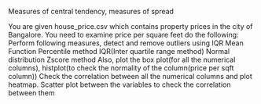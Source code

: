Measures of central tendency, measures of spread

You are given house_price.csv which contains property prices in the city of Bangalore. You need to examine price per square feet do the following:
Perform following measures, detect and remove outliers using IQR
 Mean Function
Percentile method
IQR(Inter quartile range method)
Normal distribution
Zscore method
Also, plot the box plot(for all the numerical columns), histplot(to check the normality of the column(price per sqft column))
Check the correlation between all the numerical columns and plot heatmap.
Scatter plot between the variables to check the correlation between them



